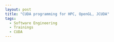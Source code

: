 ```yaml
---
layout: post
title: "CUDA programming for HPC, OpenGL, JCUDA"
tags:
  - Software Engineering
  - Trainings
  - CUDA
---
```

